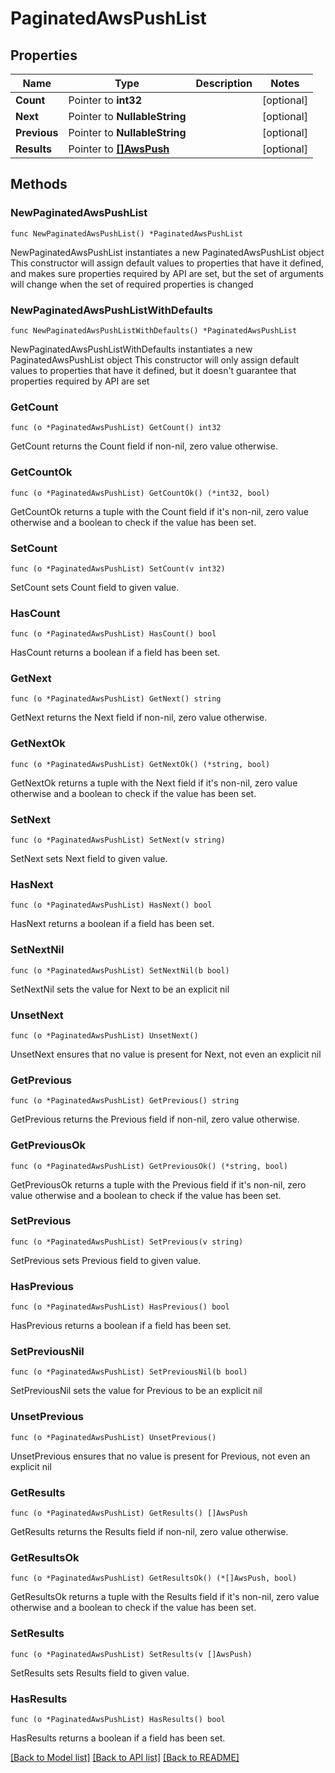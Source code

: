 # PaginatedAwsPushList

## Properties

Name | Type | Description | Notes
------------ | ------------- | ------------- | -------------
**Count** | Pointer to **int32** |  | [optional] 
**Next** | Pointer to **NullableString** |  | [optional] 
**Previous** | Pointer to **NullableString** |  | [optional] 
**Results** | Pointer to [**[]AwsPush**](AwsPush.md) |  | [optional] 

## Methods

### NewPaginatedAwsPushList

`func NewPaginatedAwsPushList() *PaginatedAwsPushList`

NewPaginatedAwsPushList instantiates a new PaginatedAwsPushList object
This constructor will assign default values to properties that have it defined,
and makes sure properties required by API are set, but the set of arguments
will change when the set of required properties is changed

### NewPaginatedAwsPushListWithDefaults

`func NewPaginatedAwsPushListWithDefaults() *PaginatedAwsPushList`

NewPaginatedAwsPushListWithDefaults instantiates a new PaginatedAwsPushList object
This constructor will only assign default values to properties that have it defined,
but it doesn't guarantee that properties required by API are set

### GetCount

`func (o *PaginatedAwsPushList) GetCount() int32`

GetCount returns the Count field if non-nil, zero value otherwise.

### GetCountOk

`func (o *PaginatedAwsPushList) GetCountOk() (*int32, bool)`

GetCountOk returns a tuple with the Count field if it's non-nil, zero value otherwise
and a boolean to check if the value has been set.

### SetCount

`func (o *PaginatedAwsPushList) SetCount(v int32)`

SetCount sets Count field to given value.

### HasCount

`func (o *PaginatedAwsPushList) HasCount() bool`

HasCount returns a boolean if a field has been set.

### GetNext

`func (o *PaginatedAwsPushList) GetNext() string`

GetNext returns the Next field if non-nil, zero value otherwise.

### GetNextOk

`func (o *PaginatedAwsPushList) GetNextOk() (*string, bool)`

GetNextOk returns a tuple with the Next field if it's non-nil, zero value otherwise
and a boolean to check if the value has been set.

### SetNext

`func (o *PaginatedAwsPushList) SetNext(v string)`

SetNext sets Next field to given value.

### HasNext

`func (o *PaginatedAwsPushList) HasNext() bool`

HasNext returns a boolean if a field has been set.

### SetNextNil

`func (o *PaginatedAwsPushList) SetNextNil(b bool)`

 SetNextNil sets the value for Next to be an explicit nil

### UnsetNext
`func (o *PaginatedAwsPushList) UnsetNext()`

UnsetNext ensures that no value is present for Next, not even an explicit nil
### GetPrevious

`func (o *PaginatedAwsPushList) GetPrevious() string`

GetPrevious returns the Previous field if non-nil, zero value otherwise.

### GetPreviousOk

`func (o *PaginatedAwsPushList) GetPreviousOk() (*string, bool)`

GetPreviousOk returns a tuple with the Previous field if it's non-nil, zero value otherwise
and a boolean to check if the value has been set.

### SetPrevious

`func (o *PaginatedAwsPushList) SetPrevious(v string)`

SetPrevious sets Previous field to given value.

### HasPrevious

`func (o *PaginatedAwsPushList) HasPrevious() bool`

HasPrevious returns a boolean if a field has been set.

### SetPreviousNil

`func (o *PaginatedAwsPushList) SetPreviousNil(b bool)`

 SetPreviousNil sets the value for Previous to be an explicit nil

### UnsetPrevious
`func (o *PaginatedAwsPushList) UnsetPrevious()`

UnsetPrevious ensures that no value is present for Previous, not even an explicit nil
### GetResults

`func (o *PaginatedAwsPushList) GetResults() []AwsPush`

GetResults returns the Results field if non-nil, zero value otherwise.

### GetResultsOk

`func (o *PaginatedAwsPushList) GetResultsOk() (*[]AwsPush, bool)`

GetResultsOk returns a tuple with the Results field if it's non-nil, zero value otherwise
and a boolean to check if the value has been set.

### SetResults

`func (o *PaginatedAwsPushList) SetResults(v []AwsPush)`

SetResults sets Results field to given value.

### HasResults

`func (o *PaginatedAwsPushList) HasResults() bool`

HasResults returns a boolean if a field has been set.


[[Back to Model list]](../README.md#documentation-for-models) [[Back to API list]](../README.md#documentation-for-api-endpoints) [[Back to README]](../README.md)


